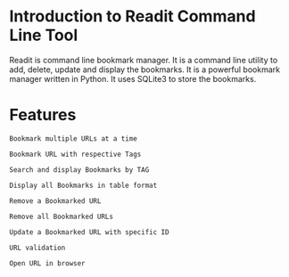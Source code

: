 # Introduction to Readit Command Line Tool
Readit is command line bookmark manager. It is a command line utility to add, delete, update and display the bookmarks. It is a powerful bookmark manager written in Python. It uses SQLite3 to store the bookmarks.
# Features

    Bookmark multiple URLs at a time

    Bookmark URL with respective Tags

    Search and display Bookmarks by TAG

    Display all Bookmarks in table format

    Remove a Bookmarked URL

    Remove all Bookmarked URLs

    Update a Bookmarked URL with specific ID

    URL validation

    Open URL in browser

